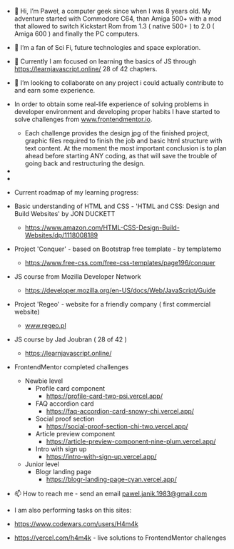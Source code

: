 - 👋 Hi, I’m Paweł, a computer geek since when I was 8 years old. My adventure started with Commodore C64, than Amiga 500+ with a mod that allowed to switch Kickstart Rom from 1.3 ( native 500+ ) to 2.0 ( Amiga 600 ) and finally the PC computers. 
- 👀 I’m a fan of Sci Fi, future technologies and space exploration. 
- 🌱 Currently I am focused on learning the basics of JS through https://learnjavascript.online/ 28 of 42 chapters.
- 💞️ I’m looking to collaborate on any project i could actually contribute to and earn some experience.
-    In order to obtain some real-life experience of solving problems in developer environment and developing proper habits I have started to solve challenges from www.frontendmentor.io.
     -    Each challenge provides the design jpg of the finished project, graphic files required to finish the job and basic html structure with text content.
     At the moment the most important conclusion is to plan ahead before starting ANY coding, as that will save the trouble of going back and restructuring the design.
-
-

-    Current roadmap of my learning progress:
-    Basic understanding of HTML and CSS - 'HTML and CSS: Design and Build Websites' by JON DUCKETT
     - https://www.amazon.com/HTML-CSS-Design-Build-Websites/dp/1118008189
-    Project 'Conquer' - based on Bootstrap free template - by templatemo
     - https://www.free-css.com/free-css-templates/page196/conquer
-    JS course from Mozilla Developer Network 
     - https://developer.mozilla.org/en-US/docs/Web/JavaScript/Guide
-    Project 'Regeo' - website for a friendly company ( first commercial website)
     - www.regeo.pl
-    JS course by Jad Joubran ( 28 of 42 )
     - https://learnjavascript.online/
-    FrontendMentor completed challenges 
     -    Newbie level
          -    Profile card component
               -    https://profile-card-two-psi.vercel.app/
          -    FAQ accordion card
               -    https://faq-accordion-card-snowy-chi.vercel.app/
          -    Social proof section
               -    https://social-proof-section-chi-two.vercel.app/
          -    Article preview component
               -    https://article-preview-component-nine-plum.vercel.app/
          -    Intro with sign up
               -    https://intro-with-sign-up.vercel.app/
     -    Junior level
          -    Blogr landing page
               -    https://blogr-landing-page-cyan.vercel.app/




- 📫 How to reach me - send an email pawel.janik.1983@gmail.com
- I am also performing tasks on this sites:
- https://www.codewars.com/users/H4m4k
- https://vercel.com/h4m4k - live solutions to FrontendMentor challenges
<!---
H4m4k/H4m4k is a ✨ special ✨ repository because its `README.md` (this file) appears on your GitHub profile.
You can click the Preview link to take a https://www.codewars.com/dashboard
- look at your changes.
--->
